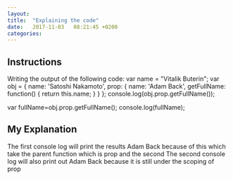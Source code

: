```yaml
---
layout: 
title:  "Explaining the code"
date:   2017-11-03   08:21:45 +0200
categories: 
---
```


## Instructions
Writing the output of the following code:
var name = "Vitalik Buterin";
var obj = {
    name: 'Satoshi Nakamoto',
    prop: {
        name: 'Adam Back',
        getFullName: function() {
            return this.name;
        }
    }
};
console.log(obj.prop.getFullName());

var fullName=obj.prop.getFullName();
console.log(fullName);

## My Explanation 
The first console log will print the results Adam Back because of this which take the parent function which is prop and the second 
The second console log will also print out Adam Back because it is still under the scoping of prop
